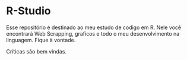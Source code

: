 # R-Studio

Esse repositório é destinado ao meu estudo de codigo em R. 
Nele você encontrará Web Scrapping, graficos e todo o meu desenvolvimento na linguagem.
Fique à vontade. 

Críticas são bem vindas. 
